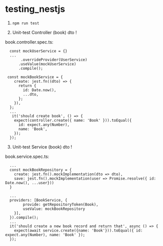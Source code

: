 # testing_nestjs

1. ```npm run test```

2. Unit-test Controller (book)  dto !

book.controller.spec.ts:

```
  const mockUserService = {}
  ...
       .overrideProvider(UserService)
      .useValue(mockUserService)
      .compile();
```

```
 const mockBookService = {
    create: jest.fn((dto) => {
      return {
        id: Date.now(),
        ...dto,
      };
    }),
  };
  ...
   it('should create book', () => {
    expect(controller.create({ name: 'Book' })).toEqual({
      id: expect.any(Number),
      name: 'Book',
    });
  });
```

3. Unit-test Service (book)  dto !

book.service.spec.ts:

```
  ...
  const mockBookRepository = {
    create: jest.fn().mockImplementation(dto => dto),
    save: jest.fn().mockImplementation(user => Promise.resolve({ id: Date.now(), ...user}))
  }

  ...
  providers: [BookService, {
        provide: getRepositoryToken(Book),
        useValue: mockBookRepository
    }],
  }).compile();
  ...
  it('should create a new book record and return that', async () => {
    expect(await service.create({name: 'Book'})).toEqual({ id: expect.any(Number), name: 'Book' });
  });
```